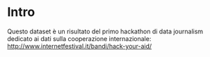 # Intro
Questo dataset è un risultato del primo hackathon di data journalism dedicato ai dati sulla cooperazione internazionale: http://www.internetfestival.it/bandi/hack-your-aid/
